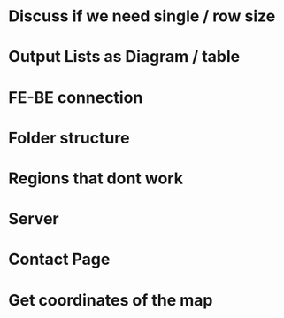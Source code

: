 # Discuss if we need single / row size 

# Output Lists as Diagram / table

# FE-BE connection

# Folder structure

# Regions that dont work

# Server

# Contact Page

# Get coordinates of the map 
